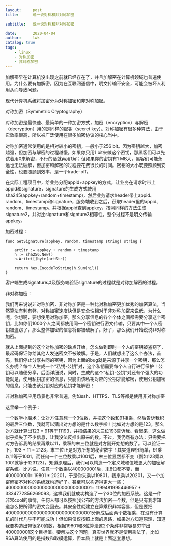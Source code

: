```yaml
---
layout:     post
title:      说一说对称和非对称加密

subtitle:   说一说对称和非对称加密

date:       2020-04-04
author:     lwk
catalog: true
tags:
    - linux
    - 对称加密
    - 非对称加密
---
```


加解密早在计算机没出现之前就已经存在了，并且加解密在计算机领域也普遍使用。为什么要有加解密，因为在互联网通信中，明文传输不安全，可能会被坏人利用从而导致问题。

现代计算机系统将加密分为对称加密和非对称加密。

对称加密（Symmetric Cryptography）

 

对称加密是最快速、最简单的一种加密方式，加密（encryption）与解密（decryption）用的是同样的密钥（secret key）。对称加密有很多种算法，由于它效率很高，所以被广泛使用在很多加密协议的核心当中。

 

对称加密通常使用的是相对较小的密钥，一般小于256 bit。因为密钥越大，加密越强，但加密与解密的过程越慢。如果你只用1 bit来做这个密钥，那黑客们可以先试着用0来解密，不行的话就再用1解；但如果你的密钥有1 MB大，黑客们可能永远也无法破解，但加密和解密的过程要花费很长的时间。密钥的大小既要照顾到安全性，也要照顾到效率，是一个trade-off。

 

在实际工程项目中，给业务分配appid+appkey的方式，让业务在请求时带上appid和signature，signature的生成方式使用sha245(appkey+random+timestamp)，然后业务请求header带上appid、random、timestamp和signature，服务端收到之后，获取header里的appid、random、timestamp。并根据appid查到appkey，按照同样的方法生成signature2，并对比signature和signture2相等性。整个过程不是明文传输appkey。

加密过程：

```
func GetSignature(appkey, random, timestamp string) string {

    artStr := appkey + random + timestamp
    h := sha256.New()
    h.Write([]byte(artStr))

    return hex.EncodeToString(h.Sum(nil))
}
```

客户端生成signature以及服务端验证signature的过程就是对称加解密的过程。

 

非对称加密：

我们再来说说非对称加密，非对称加密是一种比对称加密更加优秀的加密算法，当然算法有利有弊，对称加密速度快但是安全性相对于非对称加密来说低，为什么呢，你想啊，要想使用对称加密，那么分享信息的各个个体之间都需要分享这个密钥，比如你们1000个人之间都使用同一个密钥进行密文传输，只要其中一个人密钥被盗窃了，那么整体加密的信息将都被破解了。好了，那么我们开始说说非对称加密。

 

就从上面提到的这个对称加密的缺点开始，怎么做到即时一个人的密钥被盗窃了，最起码保证你给其他人发送密文不被破解。于是，人们就想出了这么个办法，首先，我们停止分享共同的密钥，因为上面的bug就是来源于共享一个密钥，那么怎么办呢？每个人生成一个“私钥-公钥”对，这个私钥需要每个人自行进行保护！公钥可以随便分享，后面详细说，同时，生成的这个“私钥-公钥”对还有个强大的功能就是，使用私钥加密的信息，只能由该私钥对应的公钥才能解密，使用公钥加密的信息，只能由该公钥对应的私钥才能解密！

非对称加密应用场景也非常普遍，例如ssh、HTTPS、TLS等都是使用非对称加密

这里举一个例子：

 

一个数学小魔术：让对方任意想一个3位数，并把这个数和91相乘，然后告诉我积的最后三位数，我就可以猜出对方想的是什么数字啦！比如对方想的是123，那么对方就计算出123 * 91等于11193，并把结果的末三位193告诉我。看起来，这么做似乎损失了不少信息，让我没法反推出原来的数。不过，我仍然有办法：只需要把对方告诉我的结果再乘以11，乘积的末三位就是对方刚开始想的数了。可以验证一下，193 * 11 = 2123，末三位正是对方所想的秘密数字！其实道理很简单，91乘以11等于1001，而任何一个三位数乘以1001后，末三位显然都不变（例如123乘以1001就等于123123）。知道原理后，我们可以构造一个定义域和值域更大的加密解密系统。比方说，任意一个数乘以400000001后，末8位都不变，而400000001= 19801 * 20201，于是你来乘以19801，我来乘以20201，又一个加密解密不对称的系统就构造好了。甚至可以构造得更大一些：4000000000000000000000000000001= 1199481995446957 * 3334772856269093，这样我们就成功构造了一个30位的加密系统。这是一件非常cool的事情，任何人都可以按照我公布的方法加密一个数，但是只有我才知道怎么把所得的密文变回去。其安全性就建立在算乘积非常容易，但是要把4000000000000000000000000000001分解成后面两个数相乘，在没有计算机的时代几乎不可能成功！但如果仅仅按照上面的思路，如果对方知道原理，知道我要构造出带很多0的数，根据19801和8位算法这2个条件非常容易穷举出400000001这个目标值。要解决这个问题，真实世界就不是使用乘法了，比如RSA算法使用的是指数和取模运算，但本质上就是上面这套思想。

 
 
